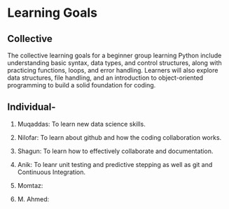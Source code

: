 # Learning Goals

## Collective

The collective learning goals for a beginner group learning Python include
understanding basic syntax, data types, and control structures, along
with practicing functions, loops, and error handling. Learners
will also explore data structures, file handling, and an
introduction to object-oriented programming to build a solid foundation for coding.

## Individual-

1. Muqaddas: To learn new data science skills.

2. Nilofar: To learn about github and how the coding collaboration works.

3. Shagun: To learn how to effectively collaborate and documentation.

4. Anik: To leanr unit testing and predictive stepping as well as git and
Continuous Integration.

5. Momtaz:

6. M. Ahmed:
